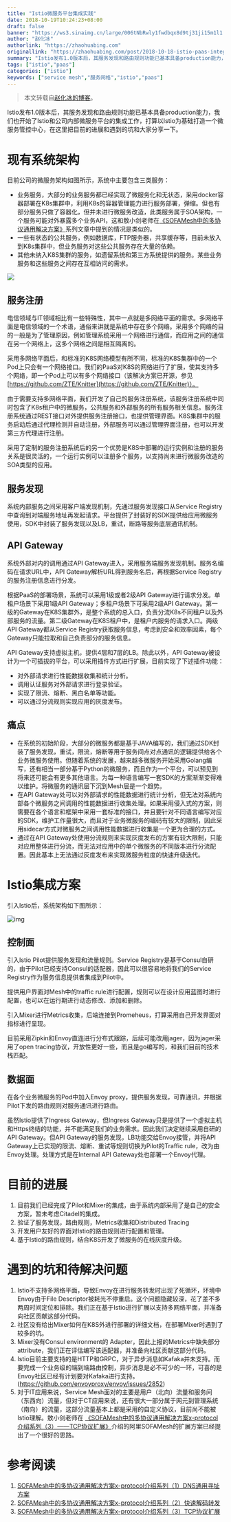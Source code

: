 ```yaml
---
title: "Istio微服务平台集成实践"
date: 2018-10-19T10:24:23+08:00
draft: false
banner: "https://ws3.sinaimg.cn/large/006tNbRwly1fwdbqx8d9tj31ji15m1l1.jpg"
author: "赵化冰"
authorlink: "https://zhaohuabing.com"
originallink: "https://zhaohuabing.com/post/2018-10-18-istio-paas-integration/"
summary: "Istio发布1.0版本后，其服务发现和路由规则功能已基本具备production能力，我们也开始了Istio和公司内部微服务平台的集成工作，打算以Istio为基础打造一个微服务管控中心，在这里把目前的进展和遇到的坑和大家分享一下。"
tags: ["istio","paas"]
categories: ["istio"]
keywords: ["service mesh","服务网格","istio","paas"]
---
```


> 本文转载自[赵化冰的博客](https://zhaohuabing.com)。

Istio发布1.0版本后，其服务发现和路由规则功能已基本具备production能力，我们也开始了Istio和公司内部微服务平台的集成工作，打算以Istio为基础打造一个微服务管控中心，在这里把目前的进展和遇到的坑和大家分享一下。

# 现有系统架构

目前公司的微服务架构如图所示，系统中主要包含三类服务：

- 业务服务，大部分的业务服务都已经实现了微服务化和无状态，采用docker容器部署在K8s集群中，利用K8s的容器管理能力进行服务部署，弹缩。但也有部分服务只做了容器化，但并未进行微服务改造，此类服务属于SOA架构，一个服务可能对外暴露多个业务API，这和敖小剑老师在[《SOFAMesh中的多协议通用解决方案》](http://www.servicemesher.com/blog/x-protocol-common-address-solution/)系列文章中提到的情况是类似的。
- 一些有状态的公共服务，例如数据库，FTP服务器，共享缓存等，目前未放入到K8s集群中，但业务服务对这些公共服务存在大量的依赖。
- 其他未纳入K8S集群的服务，如遗留系统和第三方系统提供的服务。某些业务服务和这些服务之间存在互相访问的需求。

![](https://ws1.sinaimg.cn/large/006tNbRwly1fwdbmb6kz9j31690jgn1p.jpg)

## 服务注册

电信领域与IT领域相比有一些特殊性，其中一点就是多网络平面的需求。多网络平面是电信领域的一个术语，通俗来讲就是系统中存在多个网络。采用多个网络的目的一般是为了管理原因，例如管理系统采用一个网络进行通信，而应用之间的通信在另一个网络上，这多个网络之间是相互隔离的。

采用多网络平面后，和标准的K8S网络模型有所不同，标准的K8S集群中的一个Pod上只会有一个网络接口。我们的PaaS对K8S的网络进行了扩展，使其支持多个网络，即一个Pod上可以有多个网络接口（该解决方案已开源，参见[https://github.com/ZTE/Knitter](https://github.com/ZTE/Knitter)）。

由于需要支持多网络平面，我们开发了自己的服务注册系统，该服务注册系统中同时包含了K8s租户中的微服务，公共服务和外部服务的所有服务相关信息。服务注册系统通过REST接口对外提供服务注册接口，也提供管理界面。K8S集群中的服务启动后通过代理检测并自动注册，外部服务可以通过管理界面注册，也可以开发第三方代理进行注册。

采用了定制的服务注册系统后的另一个优势是K8S中部署的运行实例和注册的服务关系是很灵活的，一个运行实例可以注册多个服务，以支持尚未进行微服务改造的SOA类型的应用。

## 服务发现

系统内部服务之间采用客户端发现机制，先通过服务发现接口从Service Registry中查询到对端服务地址再发起请求。平台提供了封装好的SDK提供给应用微服务使用，SDK中封装了服务发现以及LB，重试，断路等服务底层通讯机制。

## API Gateway

系统外部对内的调用通过API Gateway进入，采用服务端服务发现机制。服务名编码在请求URL中，API Gateway解析URL得到服务名后，再根据Service Registry的服务注册信息进行分发。

根据PaaS的部署场景，系统可以采用1级或者2级API Gateway进行请求分发。单租户场景下采用1级API Gateway；多租户场景下可采用2级API Gateway。第一级的Gateway在K8S集群外，是整个系统的总入口，负责分流K8s不同租户以及外部服务的流量。第二级Gateway在K8S租户中，是租户内服务的请求入口。两级API Gateway都从Service Registry获取服务信息，考虑到安全和效率因素，每个Gateway只能拉取和自己负责部分的服务信息。

API Gateway支持虚拟主机，提供4层和7层的LB。除此以外，API Gateway被设计为一个可插拔的平台，可以采用插件方式进行扩展，目前实现了下述插件功能：

- 对外部请求进行性能数据收集和统计分析。
- 调用认证服务对外部请求进行登录验证。
- 实现了限流、熔断、黑白名单等功能。
- 可以通过分流规则实现应用的灰度发布。

## 痛点

- 在系统的初始阶段，大部分的微服务都是基于JAVA编写的，我们通过SDK封装了服务发现，重试，限流，熔断等用于服务间点对点通讯的逻辑提供给各个业务微服务使用。但随着系统的发展，越来越多微服务开始采用Golang编写，还有相当一部分基于Python的微服务，而且作为一个平台，可以预见到将来还可能会有更多其他语言。为每一种语言编写一套SDK的方案渐渐变得难以维护。将微服务的通讯层下沉到Mesh层是一个趋势。
- 在API Gateway处可以对外部请求的性能数据进行统计分析，但无法对系统内部各个微服务之间调用的性能数据进行收集处理。如果采用侵入式的方案，则需要在各个语言和框架中采用一套标准的接口，并且要针对不同语言编写对应的SDK，维护工作量很大，而且对于业务微服务的编码有较大的限制，因此采用sidecar方式对微服务之间调用性能数据进行收集是一个更为合理的方式。
- 通过在API Gateway处使用分流规则来实现灰度发布的方案有较大限制，只能对应用整体进行分流，而无法对应用中的单个微服务的不同版本进行分流配置。因此基本上无法通过灰度发布来实现微服务粒度的快速升级迭代。

# Istio集成方案

引入Istio后，系统架构如下图所示：

![img](https://zhaohuabing.com/img/2018-10-18-istio-paas-integration/integrated_architecture.png)

## 控制面

引入Istio Pilot提供服务发现和流量规则。Service Registry是基于Consul自研的，由于Pilot已经支持Consul的适配器，因此可以很容易地将我们的Service Registry作为服务信息提供者集成到Pilot中。

提供用户界面对Mesh中的traffic rule进行配置，规则可以在设计应用蓝图时进行配置，也可以在运行期进行动态修改、添加和删除。

引入Mixer进行Metrics收集，后端连接到Promeheus，打算采用自己开发界面对指标进行呈现。

目前采用Zipkin和Envoy直连进行分布式跟踪，后续可能改用jager，因为jager采用了open tracing协议，开放性更好一些，而且是go编写的，和我们目前的技术栈匹配。

## 数据面

在各个业务微服务的Pod中加入Envoy proxy，提供服务发现，可靠通讯，并根据Pilot下发的路由规则对服务通讯进行路由。

虽然Istio提供了Ingress Gateway，但Ingress Gateway只是提供了一个虚拟主机和Https终结的功能，并不能满足我们的业务需求。因此我们决定继续采用自研的API Gateway。但API Gateway的服务发现，LB功能交给Envoy接管，并将API Gateway上已实现的限流、熔断、重试等规则切换为Pilot的Traffic rule，改为由Envoy处理。处理方式是在Internal API Gateway处也部署一个Envoy代理。

# 目前的进展

1. 目前我们已经完成了Pilot和Mixer的集成，由于系统内部采用了是自己的安全方案，暂未考虑Citadel的集成。
2. 验证了服务发现，路由规则，Metrics收集和Distributed Tracing
3. 开发用户友好的界面对Istio的路由规则进行配置和管理。
4. 基于Istio的路由规则，结合K8S开发了微服务的在线灰度升级。

# 遇到的坑和待解决问题

1. Istio不支持多网络平面，导致Envoy在进行服务转发时出现了死循环，环境中Envoy由于File Descriptor被耗光不停重启。这个问题隐藏较深，花了差不多两周时间定位和排除。我们正在基于Istio进行扩展以支持多网络平面，并准备向社区贡献这部分代码。
2. 社区没有给出Mixer如何在K8S外进行部署的详细文档，在部署Mixer时遇到了较多的坑。
3. Mixer没有Consul environment的 Adapter，因此上报的Metrics中缺失部分attribute，我们正在评估编写该适配器，并准备向社区贡献这部分代码。
4. Istio目前主要支持的是HTTP和GRPC，对于异步消息如Kafaka并未支持。而要完成一个业务级的端到端路由控制，异步消息是必不可少的一环，可喜的是Envoy社区已经有计划要对Kafaka进行支持。 (<https://github.com/envoyproxy/envoy/issues/2852>)
5. 对于IT应用来说，Service Mesh面对的主要是用户（北向）流量和服务间（东西向）流量，但对于CT应用来说，还有很大一部分属于网元到管理系统（南向）的流量，这部分流量基本上都是采用的自定义协议，目前尚不能被Istio理解。敖小剑老师在 [《SOFAMesh中的多协议通用解决方案x-protocol介绍系列（3）——TCP协议扩展》](http://www.servicemesher.com/blog/x-protocol-tcp-protocol-extension/)介绍的阿里SOFAMesh的扩展方案已经提出了一个很好的思路。

# 参考阅读

1. [SOFAMesh中的多协议通用解决方案x-protocol介绍系列（1）DNS通用寻址方案](http://www.servicemesher.com/blog/x-protocol-common-address-solution/)
2. [SOFAMesh中的多协议通用解决方案x-protocol介绍系列（2）快速解码转发](http://www.servicemesher.com/blog/x-protocol-rapid-decode-forward/)
3. [SOFAMesh中的多协议通用解决方案x-protocol介绍系列（3）TCP协议扩展](http://www.servicemesher.com/blog/x-protocol-tcp-protocol-extension/)
